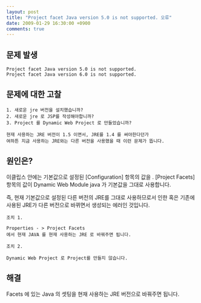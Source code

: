 ```yaml
---
layout: post
title: "Project facet Java version 5.0 is not supported. 오류"
date: 2009-01-29 16:30:00 +0900
comments: true
---
```


<!--# Project facet Java version 5.0 is not supported. 오류-->

문제 발생
---

```
Project facet Java version 5.0 is not supported.
Project facet Java version 6.0 is not supported.
```


문제에 대한 고찰
---

```
1. 새로운 jre 버전을 설치했습니까?
2. 새로운 jre 로 JSP를 작성해야합니까?
3. Project 를 Dynamic Web Project 로 만들었습니까?

현재 사용하는 JRE 버전이 1.5 이면서, JRE를 1.4 를 써야한다던가
여하튼 지금 사용하는 JRE와는 다른 버전을 사용했을 때 이런 문제가 뜹니다.
```


원인은?
---
이클립스 안에는 기본값으로 설정된 [Configuration] 항목의 값을 <custom>. [Project Facets] 항목의 값이 Dynamic Web Module java 가 기본값을 그대로 사용합니다.

즉, 현재 기본값으로 설정된 다른 버전의 JRE를 그대로 사용하므로서 인한 혹은 기존에 사용된 JRE가 다른 버전으로 바뀌면서 생성되는 에러인 것입니다.

```
조치 1.

Properties - > Project Facets
에서 현재 JAVA 를 현재 사용하는 JRE 로 바꿔주면 됩니다.

조치 2.

Dynamic Web Project 로 Project를 만들지 않습니다.
```

해결
---

Facets 에 있는 Java 의 셋팅을 현재 사용하는 JRE 버전으로 바꿔주면 됩니다.
